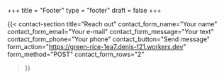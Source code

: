 +++
title =  "Footer"
type = "footer"
draft = false
+++


{{< contact-section
    title="Reach out" 
    contact_form_name="Your name"
    contact_form_email="Your e-mail"
    contact_form_message="Your text"
    contact_form_phone="Your phone"
    contact_button="Send message"
    form_action="https://green-rice-1ea7.denis-f21.workers.dev"
    form_method="POST"
    contact_form_rows="2"
>}}
<div id="message" style="margin-top:1em;"></div>


<script>
document.addEventListener("DOMContentLoaded", function () {
  const form = document.querySelector("form");
  const messageBox = document.getElementById("message");

  form.addEventListener("submit", async function (e) {
    e.preventDefault(); // 🔒 prevent redirect

    const name = form.querySelector("[name='full_name']").value.trim();
    const email = form.querySelector("[name='email']").value.trim();
    const phone = form.querySelector("[name='phone']").value.trim();
    const message = form.querySelector("[name='message']").value.trim();
    const secret = form.querySelector("[name='secret_field']")?.value || "";

    // Simple client-side validation
    if (!name || !email || !message) {
      messageBox.textContent = "❗Please fill out your name, email, and message.";
      messageBox.style.color = "red";
      return;
    }

    const data = { name, email, phone, message, secret_field: secret };

    try {
      const response = await fetch(form.action, {
        method: form.method,
        headers: {
          "Content-Type": "application/json",
        },
        body: JSON.stringify(data),
      });

      const result = await response.json();

      if (result.success) {
        messageBox.textContent = "✅ Your message has been sent successfully!";
        messageBox.style.color = "green";
        form.reset(); // optional: clear form
      } else {
        messageBox.textContent = "❌ Something went wrong. Please try again later.";
        messageBox.style.color = "red";
      }
    } catch (error) {
      messageBox.textContent = "⚠️ Failed to send. Network error.";
      messageBox.style.color = "red";
    }
  });
});
</script>
